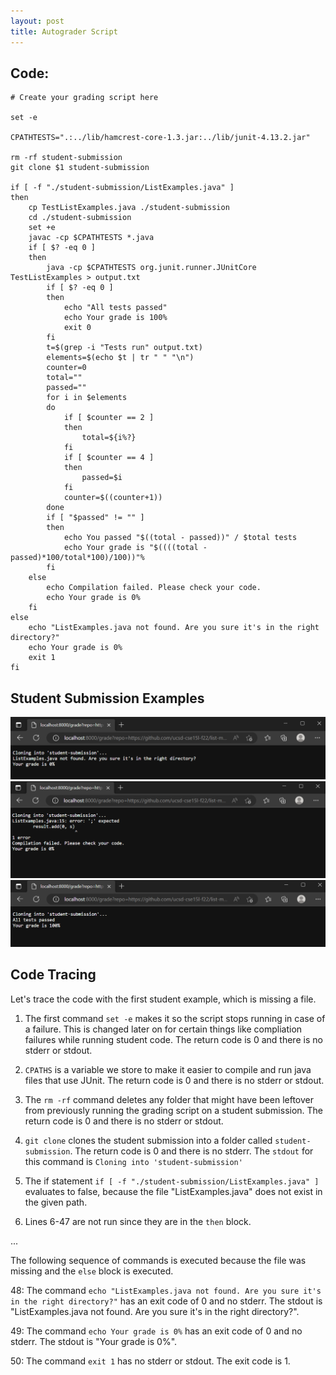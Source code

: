 ```yaml
---
layout: post
title: Autograder Script
---
```


## Code:
```
# Create your grading script here

set -e

CPATHTESTS=".:../lib/hamcrest-core-1.3.jar:../lib/junit-4.13.2.jar"

rm -rf student-submission
git clone $1 student-submission

if [ -f "./student-submission/ListExamples.java" ]
then
    cp TestListExamples.java ./student-submission
    cd ./student-submission
    set +e
    javac -cp $CPATHTESTS *.java
    if [ $? -eq 0 ]
    then
        java -cp $CPATHTESTS org.junit.runner.JUnitCore TestListExamples > output.txt
        if [ $? -eq 0 ]
        then
            echo "All tests passed"
            echo Your grade is 100%
            exit 0
        fi
        t=$(grep -i "Tests run" output.txt)
        elements=$(echo $t | tr " " "\n")
        counter=0
        total=""
        passed=""
        for i in $elements
        do
            if [ $counter == 2 ]
            then
                total=${i%?}
            fi
            if [ $counter == 4 ]
            then
                passed=$i
            fi
            counter=$((counter+1))
        done
        if [ "$passed" != "" ]
        then
            echo You passed "$((total - passed))" / $total tests
            echo Your grade is "$((((total - passed)*100/total*100)/100))"%
        fi
    else
        echo Compilation failed. Please check your code.
        echo Your grade is 0%
    fi
else
    echo "ListExamples.java not found. Are you sure it's in the right directory?"
    echo Your grade is 0%
    exit 1
fi
```

## Student Submission Examples
![](images/lab-report-5/example1.png)
![](images/lab-report-5/example2.png)
![](images/lab-report-5/example3.png)

## Code Tracing
Let's trace the code with the first student example, which is missing a file.

1. The first command `set -e` makes it so the script stops running in case of a failure. This is changed later on for certain things like compliation failures while running student code. The return code is 0 and there is no stderr or stdout.

2. `CPATHS` is a variable we store to make it easier to compile and run java files that use JUnit. The return code is 0 and there is no stderr or stdout.

3. The `rm -rf` command deletes any folder that might have been leftover from previously running the grading script on a student submission. The return code is 0 and there is no stderr or stdout.

4. `git clone` clones the student submission into a folder called `student-submission`. The return code is 0 and there is no stderr. The `stdout` for this command is `Cloning into 'student-submission'`

5. The if statement `if [ -f "./student-submission/ListExamples.java" ]`  evaluates to false, because the file "ListExamples.java" does not exist in the given path.

6. Lines 6-47 are not run since they are in the `then` block.

...

The following sequence of commands is executed because the file was missing and the `else` block is executed.

48: The command `echo "ListExamples.java not found. Are you sure it's in the right directory?"` has an exit code of 0 and no stderr. The stdout is "ListExamples.java not found. Are you sure it's in the right directory?".

49: The command `echo Your grade is 0%` has an exit code of 0 and no stderr. The stdout is "Your grade is 0%".

50: The command `exit 1` has no stderr or stdout. The exit code is 1.